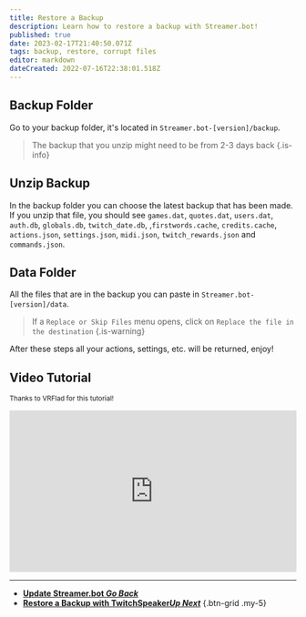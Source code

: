```yaml
---
title: Restore a Backup
description: Learn how to restore a backup with Streamer.bot!
published: true
date: 2023-02-17T21:40:50.071Z
tags: backup, restore, corrupt files
editor: markdown
dateCreated: 2022-07-16T22:38:01.518Z
---
```


## Backup Folder
Go to your backup folder, it's located in `Streamer.bot-[version]/backup`.

> The backup that you unzip might need to be from 2-3 days back
{.is-info}

## Unzip Backup
In the backup folder you can choose the latest backup that has been made.
If you unzip that file, you should see `games.dat`, `quotes.dat`, `users.dat`, `auth.db`, `globals.db`, `twitch_date.db`, ,`firstwords.cache`, `credits.cache`, `actions.json`, `settings.json`, `midi.json`, `twitch_rewards.json` and `commands.json`.

## Data Folder
All the files that are in the backup you can paste in `Streamer.bot-[version]/data`.
> If a `Replace or Skip Files` menu opens, click on `Replace the file in the destination`
{.is-warning}

After these steps all your actions, settings, etc. will be returned, enjoy!

## Video Tutorial
<small>Thanks to VRFlad for this tutorial!</small>

<div class=“iframe-container”><iframe src="https://www.youtube.com/embed/5z-ULoqxmiA" title="YouTube video player" frameborder="0" allow="accelerometer; autoplay; clipboard-write; encrypted-media; gyroscope; picture-in-picture; fullscreen" allow fullscreen style="border: none; max-width: 100%; width: 100%; aspect-ratio: 16/9;"></iframe></div>

---

- [<i class="mdi mdi-chevron-left"></i>**Update Streamer.bot *Go Back***](/Update)
- [<i class="mdi mdi-speaker text--twitch"></i>**Restore a Backup with TwitchSpeaker*Up Next***](/TwitchSpeaker/Backup)
{.btn-grid .my-5}